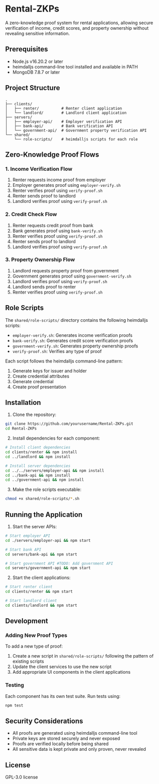 # Rental-ZKPs

A zero-knowledge proof system for rental applications, allowing secure verification of income, credit scores, and property ownership without revealing sensitive information.

## Prerequisites

- Node.js v16.20.2 or later
- heimdalljs command-line tool installed and available in PATH
- MongoDB 7.8.7 or later

## Project Structure

```
.
├── clients/
│   ├── renter/          # Renter client application
│   └── landlord/        # Landlord client application
├── servers/
│   ├── employer-api/    # Employer verification API
│   ├── bank-api/        # Bank verification API
│   └── government-api/  # Government property verification API
└── shared/
    └── role-scripts/    # heimdalljs scripts for each role
```

## Zero-Knowledge Proof Flows

### 1. Income Verification Flow
1. Renter requests income proof from employer
2. Employer generates proof using `employer-verify.sh`
3. Renter verifies proof using `verify-proof.sh`
4. Renter sends proof to landlord
5. Landlord verifies proof using `verify-proof.sh`

### 2. Credit Check Flow
1. Renter requests credit proof from bank
2. Bank generates proof using `bank-verify.sh`
3. Renter verifies proof using `verify-proof.sh`
4. Renter sends proof to landlord
5. Landlord verifies proof using `verify-proof.sh`

### 3. Property Ownership Flow
1. Landlord requests property proof from government
2. Government generates proof using `government-verify.sh`
3. Landlord verifies proof using `verify-proof.sh`
4. Landlord sends proof to renter
5. Renter verifies proof using `verify-proof.sh`

## Role Scripts

The `shared/role-scripts/` directory contains the following heimdalljs scripts:

- `employer-verify.sh`: Generates income verification proofs
- `bank-verify.sh`: Generates credit score verification proofs
- `government-verify.sh`: Generates property ownership proofs
- `verify-proof.sh`: Verifies any type of proof

Each script follows the heimdalljs command-line pattern:
1. Generate keys for issuer and holder
2. Create credential attributes
3. Generate credential
4. Create proof presentation

## Installation

1. Clone the repository:
```bash
git clone https://github.com/yourusername/Rental-ZKPs.git
cd Rental-ZKPs
```

2. Install dependencies for each component:
```bash
# Install client dependencies
cd clients/renter && npm install
cd ../landlord && npm install

# Install server dependencies
cd ../../servers/employer-api && npm install
cd ../bank-api && npm install
cd ../government-api && npm install
```

3. Make the role scripts executable:
```bash
chmod +x shared/role-scripts/*.sh
```

## Running the Application

1. Start the server APIs:
```bash
# Start employer API
cd ./servers/employer-api && npm start

# Start bank API
cd servers/bank-api && npm start

# Start government API #TODO: Add government API
cd servers/government-api && npm start
```

2. Start the client applications:
```bash
# Start renter client
cd clients/renter && npm start

# Start landlord client
cd clients/landlord && npm start
```

## Development

### Adding New Proof Types

To add a new type of proof:

1. Create a new script in `shared/role-scripts/` following the pattern of existing scripts
2. Update the client services to use the new script
3. Add appropriate UI components in the client applications

### Testing

Each component has its own test suite. Run tests using:

```bash
npm test
```

## Security Considerations

- All proofs are generated using heimdalljs command-line tool
- Private keys are stored securely and never exposed
- Proofs are verified locally before being shared
- All sensitive data is kept private and only proven, never revealed

## License

 GPL-3.0 license
